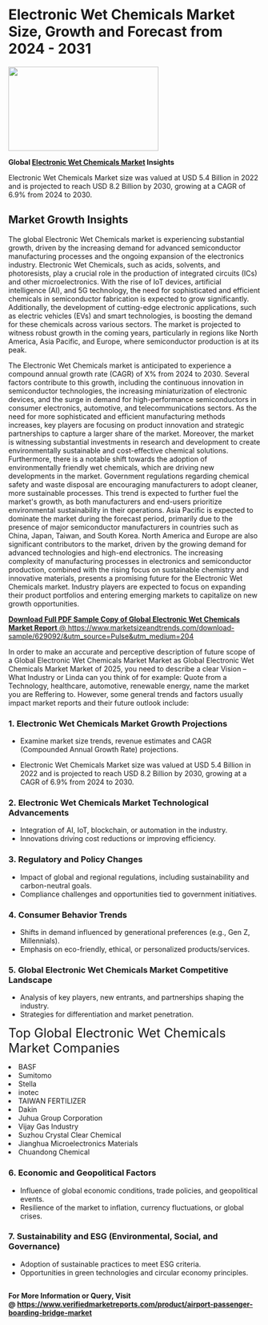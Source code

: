 <H1>Electronic Wet Chemicals Market Size, Growth and Forecast from 2024 - 2031</H1><img class="aligncenter size-medium wp-image-584254" src="https://thirdeyenews.in/wp-content/uploads/2024/09/Global-Market-Research-300x168.jpeg" alt="" width="300" height="168" /><p><strong>Global&nbsp;<a href="https://www.marketsizeandtrends.com/download-sample/629092/&amp;utm_source=Pulse&amp;utm_medium=204">Electronic Wet Chemicals Market</a> Insights</strong></p><p>Electronic Wet Chemicals Market size was valued at USD 5.4 Billion in 2022 and is projected to reach USD 8.2 Billion by 2030, growing at a CAGR of 6.9% from 2024 to 2030.</p><p><h2>Market Growth Insights</h2> <p>The global Electronic Wet Chemicals market is experiencing substantial growth, driven by the increasing demand for advanced semiconductor manufacturing processes and the ongoing expansion of the electronics industry. Electronic Wet Chemicals, such as acids, solvents, and photoresists, play a crucial role in the production of integrated circuits (ICs) and other microelectronics. With the rise of IoT devices, artificial intelligence (AI), and 5G technology, the need for sophisticated and efficient chemicals in semiconductor fabrication is expected to grow significantly. Additionally, the development of cutting-edge electronic applications, such as electric vehicles (EVs) and smart technologies, is boosting the demand for these chemicals across various sectors. The market is projected to witness robust growth in the coming years, particularly in regions like North America, Asia Pacific, and Europe, where semiconductor production is at its peak. <a href="#"></a></p> <p>The Electronic Wet Chemicals market is anticipated to experience a compound annual growth rate (CAGR) of X% from 2024 to 2030. Several factors contribute to this growth, including the continuous innovation in semiconductor technologies, the increasing miniaturization of electronic devices, and the surge in demand for high-performance semiconductors in consumer electronics, automotive, and telecommunications sectors. As the need for more sophisticated and efficient manufacturing methods increases, key players are focusing on product innovation and strategic partnerships to capture a larger share of the market. Moreover, the market is witnessing substantial investments in research and development to create environmentally sustainable and cost-effective chemical solutions. Furthermore, there is a notable shift towards the adoption of environmentally friendly wet chemicals, which are driving new developments in the market. Government regulations regarding chemical safety and waste disposal are encouraging manufacturers to adopt cleaner, more sustainable processes. This trend is expected to further fuel the market's growth, as both manufacturers and end-users prioritize environmental sustainability in their operations. Asia Pacific is expected to dominate the market during the forecast period, primarily due to the presence of major semiconductor manufacturers in countries such as China, Japan, Taiwan, and South Korea. North America and Europe are also significant contributors to the market, driven by the growing demand for advanced technologies and high-end electronics. The increasing complexity of manufacturing processes in electronics and semiconductor production, combined with the rising focus on sustainable chemistry and innovative materials, presents a promising future for the Electronic Wet Chemicals market. Industry players are expected to focus on expanding their product portfolios and entering emerging markets to capitalize on new growth opportunities. <a href="#"></p><p><span class=""><strong>Download Full PDF Sample Copy of Global Electronic Wet Chemicals Market Report</strong> @ <a href="https://www.marketsizeandtrends.com/download-sample/629092/&amp;utm_source=Pulse&amp;utm_medium=204" target="_blank">https://www.marketsizeandtrends.com/download-sample/629092/&amp;utm_source=Pulse&amp;utm_medium=204</a></span></p><p>In order to make an accurate and perceptive description of future scope of a Global&nbsp;Electronic Wet Chemicals Market Market as Global&nbsp;Electronic Wet Chemicals Market Market of 2025, you need to describe a clear Vision &ndash; What Industry or Linda can you think of for example: Quote from a Technology, healthcare, automotive, renewable energy, name the market you are Reffering to. However, some general trends and factors usually impact market reports and their future outlook include:</p><h3>1.&nbsp;<strong>Electronic Wet Chemicals Market Growth Projections</strong></h3><ul><li>Examine market size trends, revenue estimates and CAGR (Compounded Annual Growth Rate) projections.</li><li><p>Electronic Wet Chemicals Market size was valued at USD 5.4 Billion in 2022 and is projected to reach USD 8.2 Billion by 2030, growing at a CAGR of 6.9% from 2024 to 2030.</p></li></ul><h3>2.&nbsp;<strong>Electronic Wet Chemicals Market Technological Advancements</strong></h3><ul><li>Integration of AI, IoT, blockchain, or automation in the industry.</li><li>Innovations driving cost reductions or improving efficiency.</li></ul><h3>3.&nbsp;<strong>Regulatory and Policy Changes</strong></h3><ul><li>Impact of global and regional regulations, including sustainability and carbon-neutral goals.</li><li>Compliance challenges and opportunities tied to government initiatives.</li></ul><h3>4.&nbsp;<strong>Consumer Behavior Trends</strong></h3><ul><li>Shifts in demand influenced by generational preferences (e.g., Gen Z, Millennials).</li><li>Emphasis on eco-friendly, ethical, or personalized products/services.</li></ul><h3>5.&nbsp;<strong>Global Electronic Wet Chemicals Market Competitive Landscape</strong></h3><ul><li>Analysis of key players, new entrants, and partnerships shaping the industry.</li><li>Strategies for differentiation and market penetration.</li></ul><p data-pm-slice="1 1 []"><span style="color: inherit; font-family: inherit; font-size: 25px;">Top Global Electronic Wet Chemicals Market Companies</span></p><div class="" data-test-id=""><p><li>BASF</li><li> Sumitomo</li><li> Stella</li><li> inotec</li><li> TAIWAN FERTILIZER</li><li> Dakin</li><li> Juhua Group Corporation</li><li> Vijay Gas Industry</li><li> Suzhou Crystal Clear Chemical</li><li> Jianghua Microelectronics Materials</li><li> Chuandong Chemical</li></p></div><h3>6.&nbsp;<strong>Economic and Geopolitical Factors</strong></h3><ul><li>Influence of global economic conditions, trade policies, and geopolitical events.</li><li>Resilience of the market to inflation, currency fluctuations, or global crises.</li></ul><h3>7.&nbsp;<strong>Sustainability and ESG (Environmental, Social, and Governance)</strong></h3><ul><li>Adoption of sustainable practices to meet ESG criteria.</li><li>Opportunities in green technologies and circular economy principles.</li></ul><h2><strong style="font-size: 14px;">For More Information or Query, Visit @&nbsp;</strong><a style="background-color: #ffffff; font-size: 14px;" href="https://www.marketsizeandtrends.com/report/electronic-wet-chemicals-market/" target="_blank">https://www.verifiedmarketreports.com/product/airport-passenger-boarding-bridge-market</a></h2>
